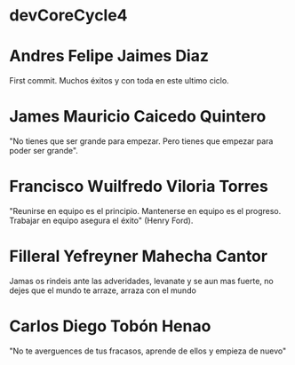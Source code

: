 # devCoreCycle4

# Andres Felipe Jaimes Diaz

First commit. Muchos éxitos y con toda en este ultimo ciclo.

# James Mauricio Caicedo Quintero

"No tienes que ser grande para empezar. Pero tienes que empezar para poder ser grande".

# Francisco Wuilfredo Viloria Torres
"Reunirse en equipo es el principio. Mantenerse en equipo es el progreso. Trabajar en equipo asegura el éxito" (Henry Ford).

# Filleral Yefreyner Mahecha Cantor
Jamas os rindeis ante las adveridades, levanate y se aun mas fuerte, no dejes que el mundo te arraze, arraza con el mundo 

# Carlos Diego Tobón Henao
"No te averguences de tus fracasos, aprende de ellos y empieza de nuevo"
